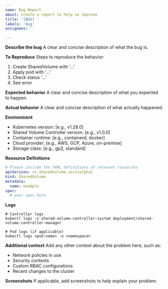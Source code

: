 ```yaml
---
name: Bug Report
about: Create a report to help us improve
title: '[BUG] '
labels: 'bug'
assignees: ''

---
```


**Describe the bug**
A clear and concise description of what the bug is.

**To Reproduce**
Steps to reproduce the behavior:
1. Create SharedVolume with '...'
2. Apply pod with '...'
3. Check status '...'
4. See error

**Expected behavior**
A clear and concise description of what you expected to happen.

**Actual behavior**
A clear and concise description of what actually happened.

**Environment**
- Kubernetes version: [e.g., v1.28.0]
- Shared Volume Controller version: [e.g., v1.0.0]
- Container runtime: [e.g., containerd, docker]
- Cloud provider: [e.g., AWS, GCP, Azure, on-premise]
- Storage class: [e.g., gp2, standard]

**Resource Definitions**
```yaml
# Please include the YAML definitions of relevant resources
apiVersion: sv.sharedvolume.io/v1alpha1
kind: SharedVolume
metadata:
  name: example
spec:
  # your spec here
```

**Logs**
```
# Controller logs
kubectl logs -n shared-volume-controller-system deployment/shared-volume-controller-manager

# Pod logs (if applicable)
kubectl logs <pod-name> -n <namespace>
```

**Additional context**
Add any other context about the problem here, such as:
- Network policies in use
- Security contexts
- Custom RBAC configurations
- Recent changes to the cluster

**Screenshots**
If applicable, add screenshots to help explain your problem.

